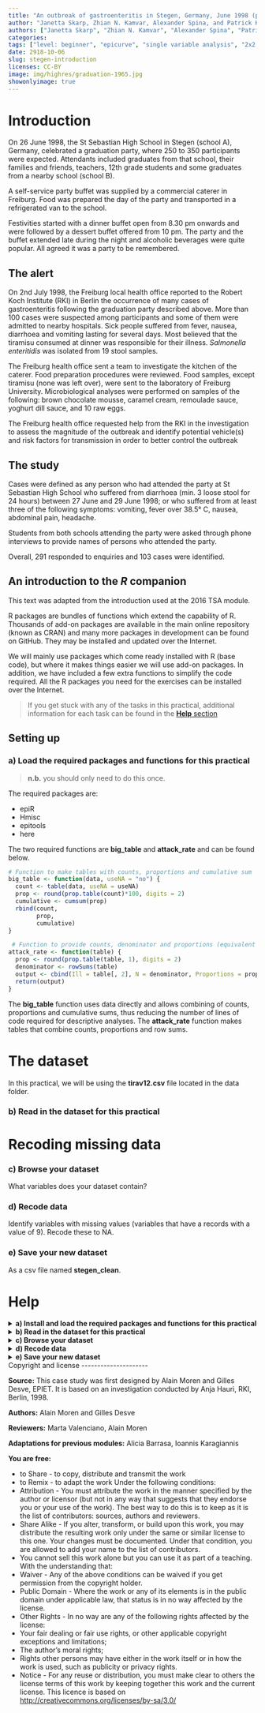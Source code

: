 ```yaml
---
title: "An outbreak of gastroenteritis in Stegen, Germany, June 1998 (part 1)"
author: "Janetta Skarp, Zhian N. Kamvar, Alexander Spina, and Patrick Keating"
authors: ["Janetta Skarp", "Zhian N. Kamvar", "Alexander Spina", "Patrick Keating"]
categories:
tags: ["level: beginner", "epicurve", "single variable analysis", "2x2 tables", "reproducible research", "gastroenteritis"]
date: 2918-10-06
slug: stegen-introduction
licenses: CC-BY
image: img/highres/graduation-1965.jpg
showonlyimage: true
---
```


Introduction
============

On 26 June 1998, the St Sebastian High School in Stegen (school A),
Germany, celebrated a graduation party, where 250 to 350 participants
were expected. Attendants included graduates from that school, their
families and friends, teachers, 12th grade students and some graduates
from a nearby school (school B).

A self-service party buffet was supplied by a commercial caterer in
Freiburg. Food was prepared the day of the party and transported in a
refrigerated van to the school.

Festivities started with a dinner buffet open from 8.30 pm onwards and
were followed by a dessert buffet offered from 10 pm. The party and the
buffet extended late during the night and alcoholic beverages were quite
popular. All agreed it was a party to be remembered.

The alert
---------

On 2nd July 1998, the Freiburg local health office reported to the
Robert Koch Institute (RKI) in Berlin the occurrence of many cases of
gastroenteritis following the graduation party described above. More
than 100 cases were suspected among participants and some of them were
admitted to nearby hospitals. Sick people suffered from fever, nausea,
diarrhoea and vomiting lasting for several days. Most believed that the
tiramisu consumed at dinner was responsible for their illness.
*Salmonella enteritidis* was isolated from 19 stool samples.

The Freiburg health office sent a team to investigate the kitchen of the
caterer. Food preparation procedures were reviewed. Food samples, except
tiramisu (none was left over), were sent to the laboratory of Freiburg
University. Microbiological analyses were performed on samples of the
following: brown chocolate mousse, caramel cream, remoulade sauce,
yoghurt dill sauce, and 10 raw eggs.

The Freiburg health office requested help from the RKI in the
investigation to assess the magnitude of the outbreak and identify
potential vehicle(s) and risk factors for transmission in order to
better control the outbreak

The study
---------

Cases were defined as any person who had attended the party at St
Sebastian High School who suffered from diarrhoea (min. 3 loose stool
for 24 hours) between 27 June and 29 June 1998; or who suffered from at
least three of the following symptoms: vomiting, fever over 38.5° C,
nausea, abdominal pain, headache.

Students from both schools attending the party were asked through phone
interviews to provide names of persons who attended the party.

Overall, 291 responded to enquiries and 103 cases were identified.

An introduction to the *R* companion
------------------------------------

This text was adapted from the introduction used at the 2016 TSA module.

R packages are bundles of functions which extend the capability of R.
Thousands of add-on packages are available in the main online repository
(known as CRAN) and many more packages in development can be found on
GitHub. They may be installed and updated over the Internet.

We will mainly use packages which come ready installed with R (base
code), but where it makes things easier we will use add-on packages. In
addition, we have included a few extra functions to simplify the code
required. All the R packages you need for the exercises can be installed
over the Internet.

> If you get stuck with any of the tasks in this practical, additional
> information for each task can be found in the [**Help** section](#help)

Setting up
----------

### a) Load the required packages and functions for this practical

> **n.b.** you should only need to do this once.

The required packages are:

-   epiR
-   Hmisc
-   epitools
-   here

The two required functions are **big\_table** and **attack\_rate** and
can be found below.

``` r
# Function to make tables with counts, proportions and cumulative sum
big_table <- function(data, useNA = "no") {
  count <- table(data, useNA = useNA)
  prop <- round(prop.table(count)*100, digits = 2)
  cumulative <- cumsum(prop)
  rbind(count,
        prop,
        cumulative) 
}

 # Function to provide counts, denominator and proportions (equivalent of attack rate)
attack_rate <- function(table) {
  prop <- round(prop.table(table, 1), digits = 2)
  denominator <- rowSums(table) 
  output <- cbind(Ill = table[, 2], N = denominator, Proportions = prop[, 2])
  return(output)
}
```

The **big\_table** function uses data directly and allows combining of
counts, proportions and cumulative sums, thus reducing the number of
lines of code required for descriptive analyses. The **attack\_rate**
function makes tables that combine counts, proportions and row sums.

The dataset
===========

In this practical, we will be using the **tirav12.csv** file located in
the data folder.

### b) Read in the dataset for this practical

Recoding missing data
=====================

### c) Browse your dataset

What variables does your dataset contain?

### d) Recode data

Identify variables with missing values (variables that have a records
with a value of 9). Recode these to NA.

### e) Save your new dataset

As a csv file named **stegen\_clean**.

Help
====

<details>
<summary> <b> a) Install and load the required packages and functions
for this practical </b> </summary>

Below you can find the commands for installing and loading the required
packages.

``` r
# Installing required packages for the practical
required_packages <- c("epiR", "Hmisc", "epitools", "here", "incidence") 
install.packages(required_packages)
```

``` r
# Loading required packages for the practical
library("epiR")
library("Hmisc")
library("epitools")
library("here")
library("incidence")
```

</details>
<details>
<summary> <b> b) Read in the dataset for this practical </b> </summary>

``` r
stegen_data <- read.csv(here::here("data", "stegen_raw.csv"), stringsAsFactors = FALSE)
```

</details>
<details>
<summary> <b> c) Browse your dataset </b> </summary>

*RStudio* has the nice feature that everything is in one browser window,
so you can browse your dataset and your code without having to switch
between browser windows.

``` r
# to browse your data, use the View command
View(stegen_data)
```

Alternatively, you can also view your dataset by clicking on
**stegen\_data** in the top right “global environment” panel of your
*RStudio* browser. Your global environment is where you can see all the
datasets, functions and other things you have loaded in the current
session.

</details>
<details>
<summary> <b> d) Recode data </b> </summary>

Use the “describe” command to assess your data and identify variables
with missing values. The describe command showed that the variables
salmon, pork and horseradish have a few records with a value of 9. These
need to be recoded to NA.

-   Using the square brackets “`[...]`” after a variable allows you to
    subset for certain observations. To recode values of 9 to NA for the
    pork variable, select observations where pork
    **(`stegen_data$pork`)** is equal to 9 **`[stegen_data$pork == 9]`**
    and set these observations equal to NA

-   Always use the double equals “`==`” within square brackets; this a
    logical (Boolean) operator

-   Use “`!=`” when you want to write “not equal to”

``` r
# The first line below is read as follows:  assign a value of NA to stegen_data$pork WHERE stegen_data$pork is equal to 9
stegen_data$pork[stegen_data$pork == 9] <- NA

stegen_data$salmon[stegen_data$salmon == 9] <- NA

stegen_data$horseradish[stegen_data$horseradish == 9] <- NA
```

</details>
<details>
<summary> <b> e) Save your new dataset </b> </summary>

``` r
write.csv(stegen_data, file = here::here("data", "stegen_clean.csv"))
```

</details>
Copyright and license
---------------------

**Source:** This case study was first designed by Alain Moren and Gilles
Desve, EPIET. It is based on an investigation conducted by Anja Hauri,
RKI, Berlin, 1998.

**Authors:** Alain Moren and Gilles Desve

**Reviewers:** Marta Valenciano, Alain Moren

**Adaptations for previous modules:** Alicia Barrasa, Ioannis
Karagiannis

**You are free:**

-   to Share - to copy, distribute and transmit the work
-   to Remix - to adapt the work Under the following conditions:
-   Attribution - You must attribute the work in the manner specified by
    the author or licensor (but not in any way that suggests that they
    endorse you or your use of the work). The best way to do this is to
    keep as it is the list of contributors: sources, authors and
    reviewers.
-   Share Alike - If you alter, transform, or build upon this work, you
    may distribute the resulting work only under the same or similar
    license to this one. Your changes must be documented. Under that
    condition, you are allowed to add your name to the list of
    contributors.
-   You cannot sell this work alone but you can use it as part of a
    teaching. With the understanding that:
-   Waiver - Any of the above conditions can be waived if you get
    permission from the copyright holder.
-   Public Domain - Where the work or any of its elements is in the
    public domain under applicable law, that status is in no way
    affected by the license.
-   Other Rights - In no way are any of the following rights affected by
    the license:
-   Your fair dealing or fair use rights, or other applicable copyright
    exceptions and limitations;
-   The author’s moral rights;
-   Rights other persons may have either in the work itself or in how
    the work is used, such as publicity or privacy rights.
-   Notice - For any reuse or distribution, you must make clear to
    others the license terms of this work by keeping together this work
    and the current license. This licence is based on
    <http://creativecommons.org/licenses/by-sa/3.0/>
